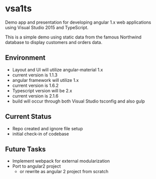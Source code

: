 # vsa1ts

Demo app and presentation for developing angular 1.x web applications using Visual Studio 2015 and TypeScript.

This is a simple demo using static data from the famous Northwind database to display customers and orders data.

## Environment
* Layout and UI will utilize angular-material 1.x
 * current version is 1.1.3
* angular framework will utilize 1.x
 * current version is 1.6.2
* Typescript version will be 2.x
 * current version is 2.1.6
* build will occur through both Visual Studio tsconfig and also gulp

## Current Status
* Repo created and ignore file setup
* initial check-in of codebase

## Future Tasks
* Implement webpack for external modularization
* Port to angular2 project
  * or rewrite as angular 2 project from scratch
